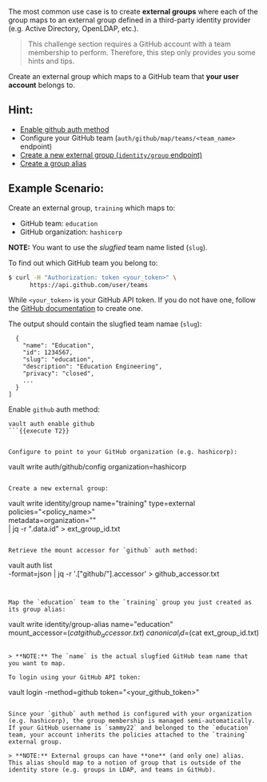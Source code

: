The most common use case is to create **external groups** where each of the group maps to an external group defined in a third-party identity provider (e.g. Active Directory, OpenLDAP, etc.).

>This challenge section requires a GitHub account with a team membership to perform. Therefore, this step only provides you some hints and tips.

Create an external group which maps to a GitHub team that **your user account** belongs to.  

## Hint:

- [Enable github auth method](https://www.vaultproject.io/intro/getting-started/authentication.html#auth-methods)
- Configure your GitHub team (`auth/github/map/teams/<team_name>` endpoint)
- [Create a new external group (`identity/group` endpoint)](https://www.vaultproject.io/api/secret/identity/group.html)
- [Create a group alias](https://www.vaultproject.io/api/secret/identity/group-alias.html)


## Example Scenario:

Create an external group, `training` which maps to:

- GitHub team: `education`
- GitHub organization: `hashicorp`

**NOTE:** You want to use the _slugfied_ team name listed (`slug`).

To find out which GitHub team you belong to:

```bash
$ curl -H "Authorization: token <your_token>" \
      https://api.github.com/user/teams
```

While `<your_token>` is your GitHub API token.  If you do not have one, follow the [GitHub documentation](https://help.github.com/articles/creating-a-personal-access-token-for-the-command-line/) to create one.

The output should contain the slugfied team namae (`slug`):

```
  {
    "name": "Education",
    "id": 1234567,
    "slug": "education",
    "description": "Education Engineering",
    "privacy": "closed",
    ...
  }
]
```

Enable `github` auth method:

```
vault auth enable github
```{{execute T2}}


Configure to point to your GitHub organization (e.g. hashicorp):

```
vault write auth/github/config organization=hashicorp
```

Create a new external group:

```
vault write identity/group name="training" type=external \
       policies="<policy_name>" \
       metadata=organization="<organization>" \
       | jq -r ".data.id" > ext_group_id.txt
```

Retrieve the mount accessor for `github` auth method:

```
vault auth list \
    -format=json | jq -r '.["github/"].accessor' > github_accessor.txt
```{{execute T2}}


Map the `education` team to the `training` group you just created as its group alias:

```
vault write identity/group-alias name="education" \
       mount_accessor=$(cat github_accessor.txt) \
       canonical_id=$(cat ext_group_id.txt)
```{{execute T2}}

> **NOTE:** The `name` is the actual slugfied GitHub team name that you want to map.

To login using your GitHub API token:

```
vault login -method=github token="<your_github_token>"
```

Since your `github` auth method is configured with your organization (e.g. hashicorp), the group membership is managed semi-automatically. If your GitHub username is `sammy22` and belonged to the `education` team, your account inherits the policies attached to the `training` external group.

> **NOTE:** External groups can have **one** (and only one) alias. This alias should map to a notion of group that is outside of the identity store (e.g. groups in LDAP, and teams in GitHub).
